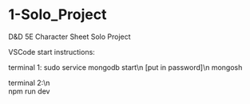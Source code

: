 # 1-Solo_Project
D&D 5E Character Sheet Solo Project

VSCode start instructions:

terminal 1:
sudo service mongodb start\n
[put in password]\n
mongosh

terminal 2:\n  
npm run dev
